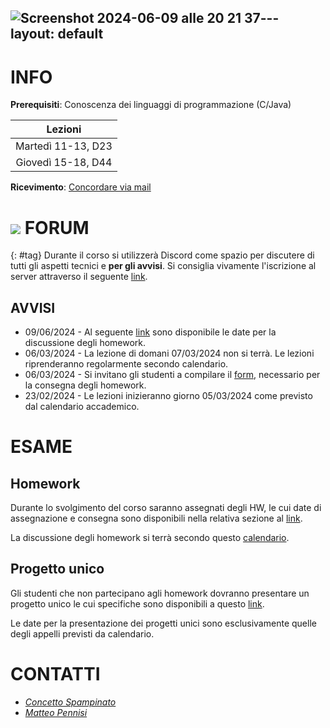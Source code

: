 ![Screenshot 2024-06-09 alle 20 21 37](https://github.com/perceivelab/wp-mz-24/assets/1962094/353816e3-9e8c-405a-8b85-acf9dfba615a)---
layout: default
---

# INFO

**Prerequisiti**: Conoscenza dei linguaggi di programmazione (C/Java)  

| Lezioni            |
| :----------------: |
| Martedì 11-13, D23 |
| Giovedì 15-18, D44 |

**Ricevimento**: [Concordare via mail](#staff) 

# ![](https://img.shields.io/badge/-7289DA?style=flat&logo=discord&logoColor=white) FORUM 
{: #tag}
Durante il corso si utilizzerà Discord come spazio per discutere di tutti gli aspetti tecnici e **per gli avvisi**. Si consiglia vivamente l'iscrizione al server attraverso il seguente [link](https://discord.gg/2nmkEMKbDw).

## AVVISI
- 09/06/2024 - Al seguente [link](https://calendly.com/cspampin/esami-wp-2024) sono disponibile le date per la discussione degli homework. 
- 06/03/2024 - La lezione di domani 07/03/2024 non si terrà. Le lezioni riprenderanno regolarmente secondo calendario.
- 06/03/2024 - Si invitano gli studenti a compilare il [form](https://forms.gle/LMnKCVwjCrQe8qtS8), necessario per la consegna degli homework.
- 23/02/2024 - Le lezioni inizieranno giorno 05/03/2024 come previsto dal calendario accademico.


# ESAME

## Homework

Durante lo svolgimento del corso saranno assegnati degli HW, le cui date di assegnazione e consegna sono disponibili nella relativa sezione al [link](./homework.md). 

La discussione degli homework si terrà secondo questo [calendario](https://calendly.com/cspampin/esami-wp-2024).

## Progetto unico

Gli studenti che non partecipano agli homework dovranno presentare un progetto unico le cui specifiche sono
disponibili a questo [link](https://drive.google.com/file/d/108HxBicJ0u5Dils_82hDVs94bTGHVvOI/view?usp=sharing).

Le date per la presentazione dei progetti unici sono
esclusivamente quelle degli appelli previsti da calendario. 

# CONTATTI

- *[Concetto Spampinato](mailto:concetto.spampinato@unict.it)*
- *[Matteo Pennisi](mailto:matteo.pennisi@phd.unict.it)*

